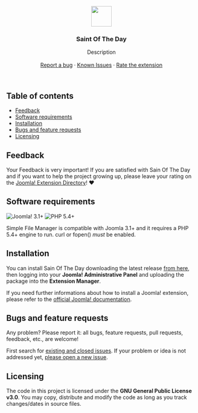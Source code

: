 <p align="center">
  <img src="https://cdn.rawgit.com/gmansillo/saintoftheday/master/asset/logo.svg" width="54" />

  <h3 align="center">Saint Of The Day</h3>

  <p align="center">
    Description
    <br>
    <br>
    <a href="https://github.com/gmansillo/saintoftheday/issues/new">Report a bug</a>
    ·
    <a href="https://github.com/gmansillo/saintoftheday/issues">Known Issues</a>
    ·
    <a href="https://extensions.joomla.org/extension/saint-of-the-day/">Rate the extension</a>
  </p>
</p>

<br>


## Table of contents

- [Feedback](#feedback)
- [Software requirements](#software-requirements)
- [Installation](#installation)
- [Bugs and feature requests](#bugs-and-feature-requests)
- [Licensing](#licensing)


## Feedback

Your Feedback is very important! If you are satisfied with Sain Of The Day and if you want to help the project growing up, please leave your rating on the <a href="https://extensions.joomla.org/extension/saint-of-the-day/">Joomla! Extension Directory</a>! :heart:


## Software requirements

![Joomla! 3.1+](https://img.shields.io/badge/Joomla!-3.1+-blue.svg) ![PHP 5.4+](https://img.shields.io/badge/PHP-5.4+-brightgreen.svg)

Simple File Manager is compatible with Joomla 3.1+ and it requires a PHP 5.4+ engine to run. curl or fopen() *must* be enabled.


## Installation

You can install Sain Of The Day downloading the latest release <a href="http://gmansillo.github.io/simplefilemanager/" target="_blank">from here</a>, then logging into your **Joomla! Administrative Panel** and uploading the package into the **Extension Manager**.  

If you need further informations about how to install a Joomla! extension, please refer to the <a href="https://docs.joomla.org/Installing_an_extension" target="_blank">official Joomla! documentation</a>.


## Bugs and feature requests

Any problem? Please report it: all bugs, feature requests, pull requests, feedback, etc., are welcome!

First search for [existing and closed issues](https://github.com/gmansillo/saintoftheday/issues?utf8=%E2%9C%93&q=is%3Aissue). If your problem or idea is not addressed yet, [please open a new issue](https://github.com/gmansillo/saintoftheday/issues/new?template=issue).


## Licensing

The code in this project is licensed under the **GNU General Public License v3.0**. You may copy, distribute and modify the code as long as you track changes/dates in source files.


